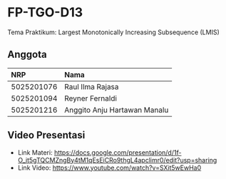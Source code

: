 # FP-TGO-D13

Tema Praktikum: Largest Monotonically Increasing Subsequence (LMIS)

## Anggota

| NRP        | Nama                         |
| :--------- | :--------------------------- |
| 5025201076 | Raul Ilma Rajasa             |
| 5025201094 | Reyner Fernaldi              |
| 5025201216 | Anggito Anju Hartawan Manalu |

## Video Presentasi

- Link Materi: https://docs.google.com/presentation/d/1f-O_it5gTQCMZngBy4tM1qEsEiCRo9thgL4apclimr0/edit?usp=sharing
- Link Video: https://www.youtube.com/watch?v=SXit5wEwHa0
